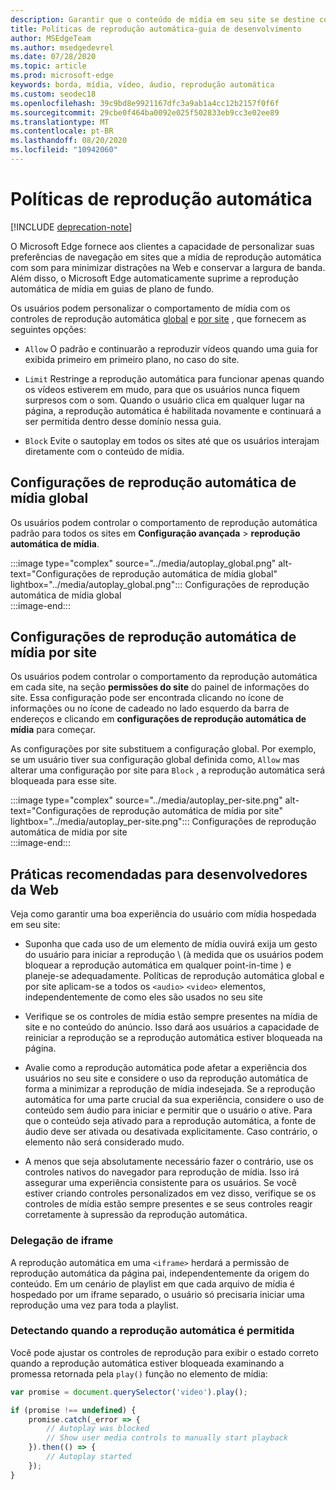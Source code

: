 ```yaml
---
description: Garantir que o conteúdo de mídia em seu site se destine conforme o esperado
title: Políticas de reprodução automática-guia de desenvolvimento
author: MSEdgeTeam
ms.author: msedgedevrel
ms.date: 07/28/2020
ms.topic: article
ms.prod: microsoft-edge
keywords: borda, mídia, vídeo, áudio, reprodução automática
ms.custom: seodec18
ms.openlocfilehash: 39c9bd8e9921167dfc3a9ab1a4cc12b2157f0f6f
ms.sourcegitcommit: 29cbe0f464ba0092e025f502833eb9cc3e02ee89
ms.translationtype: MT
ms.contentlocale: pt-BR
ms.lasthandoff: 08/20/2020
ms.locfileid: "10942060"
---
```

# Políticas de reprodução automática  

[!INCLUDE [deprecation-note](../../includes/legacy-edge-note.md)]  

O Microsoft Edge fornece aos clientes a capacidade de personalizar suas preferências de navegação em sites que a mídia de reprodução automática com som para minimizar distrações na Web e conservar a largura de banda.  Além disso, o Microsoft Edge automaticamente suprime a reprodução automática de mídia em guias de plano de fundo.  

Os usuários podem personalizar o comportamento de mídia com os controles de reprodução automática [global](#global-media-autoplay-settings) e [por site](#per-site-media-autoplay-settings) , que fornecem as seguintes opções:  

*   `Allow`  O padrão e continuarão a reproduzir vídeos quando uma guia for exibida primeiro em primeiro plano, no caso do site.  

*   `Limit`  Restringe a reprodução automática para funcionar apenas quando os vídeos estiverem em mudo, para que os usuários nunca fiquem surpresos com o som.  Quando o usuário clica em qualquer lugar na página, a reprodução automática é habilitada novamente e continuará a ser permitida dentro desse domínio nessa guia.  

*   `Block`  Evite o sautoplay em todos os sites até que os usuários interajam diretamente com o conteúdo de mídia.  

## Configurações de reprodução automática de mídia global  

Os usuários podem controlar o comportamento de reprodução automática padrão para todos os sites em **Configuração avançada**  >  **reprodução automática de mídia**.  

:::image type="complex" source="../media/autoplay_global.png" alt-text="Configurações de reprodução automática de mídia global" lightbox="../media/autoplay_global.png":::
   Configurações de reprodução automática de mídia global  
:::image-end:::  

## Configurações de reprodução automática de mídia por site  

Os usuários podem controlar o comportamento da reprodução automática em cada site, na seção **permissões do site** do painel de informações do site.  Essa configuração pode ser encontrada clicando no ícone de informações ou no ícone de cadeado no lado esquerdo da barra de endereços e clicando em **configurações de reprodução automática de mídia** para começar.  

As configurações por site substituem a configuração global.  Por exemplo, se um usuário tiver sua configuração global definida como, `Allow` mas alterar uma configuração por site para `Block` , a reprodução automática será bloqueada para esse site.  

:::image type="complex" source="../media/autoplay_per-site.png" alt-text="Configurações de reprodução automática de mídia por site" lightbox="../media/autoplay_per-site.png":::
   Configurações de reprodução automática de mídia por site  
:::image-end:::  

## Práticas recomendadas para desenvolvedores da Web  

Veja como garantir uma boa experiência do usuário com mídia hospedada em seu site:  

*   Suponha que cada uso de um elemento de mídia ouvirá exija um gesto do usuário para iniciar a reprodução \ (à medida que os usuários podem bloquear a reprodução automática em qualquer point-in-time \) e planeje-se adequadamente.  Políticas de reprodução automática global e por site aplicam-se a todos os `<audio>` `<video>` elementos, independentemente de como eles são usados no seu site  

*   Verifique se os controles de mídia estão sempre presentes na mídia de site e no conteúdo do anúncio.  Isso dará aos usuários a capacidade de reiniciar a reprodução se a reprodução automática estiver bloqueada na página.  

*   Avalie como a reprodução automática pode afetar a experiência dos usuários no seu site e considere o uso da reprodução automática de forma a minimizar a reprodução de mídia indesejada.  Se a reprodução automática for uma parte crucial da sua experiência, considere o uso de conteúdo sem áudio para iniciar e permitir que o usuário o ative.  Para que o conteúdo seja ativado para a reprodução automática, a fonte de áudio deve ser ativada ou desativada explicitamente.  Caso contrário, o elemento não será considerado mudo.  

*   A menos que seja absolutamente necessário fazer o contrário, use os controles nativos do navegador para reprodução de mídia.  Isso irá assegurar uma experiência consistente para os usuários.  Se você estiver criando controles personalizados em vez disso, verifique se os controles de mídia estão sempre presentes e se seus controles reagir corretamente à supressão da reprodução automática.  

### Delegação de iframe  

A reprodução automática em uma `<iframe>` herdará a permissão de reprodução automática da página pai, independentemente da origem do conteúdo.  Em um cenário de playlist em que cada arquivo de mídia é hospedado por um iframe separado, o usuário só precisaria iniciar uma reprodução uma vez para toda a playlist.  

### Detectando quando a reprodução automática é permitida  

Você pode ajustar os controles de reprodução para exibir o estado correto quando a reprodução automática estiver bloqueada examinando a promessa retornada pela `play()` função no elemento de mídia:  

```javascript
var promise = document.querySelector('video').play();

if (promise !== undefined) { 
    promise.catch(_error => { 
        // Autoplay was blocked
        // Show user media controls to manually start playback
    }).then(() => { 
        // Autoplay started
    }); 
}
```  
